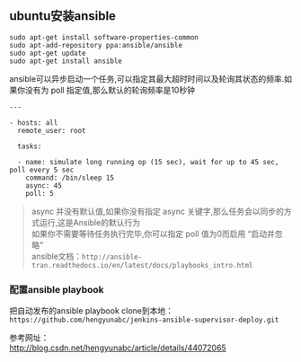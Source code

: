 ## ubuntu安装ansible
```
sudo apt-get install software-properties-common
sudo apt-add-repository ppa:ansible/ansible
sudo apt-get update
sudo apt-get install ansible
```


ansible可以异步启动一个任务,可以指定其最大超时时间以及轮询其状态的频率.如果你没有为 poll 指定值,那么默认的轮询频率是10秒钟
```
---

- hosts: all
  remote_user: root

  tasks:

  - name: simulate long running op (15 sec), wait for up to 45 sec, poll every 5 sec
    command: /bin/sleep 15
    async: 45
    poll: 5
```
> async 并没有默认值,如果你没有指定 async 关键字,那么任务会以同步的方式运行,这是Ansible的默认行为  
> 如果你不需要等待任务执行完毕,你可以指定 poll 值为0而启用 “启动并忽略”  
> ansible文档：`http://ansible-tran.readthedocs.io/en/latest/docs/playbooks_intro.html`  

### 配置ansible playbook

把自动发布的ansible playbook clone到本地：`https://github.com/hengyunabc/jenkins-ansible-supervisor-deploy.git`

参考网址：  
http://blog.csdn.net/hengyunabc/article/details/44072065